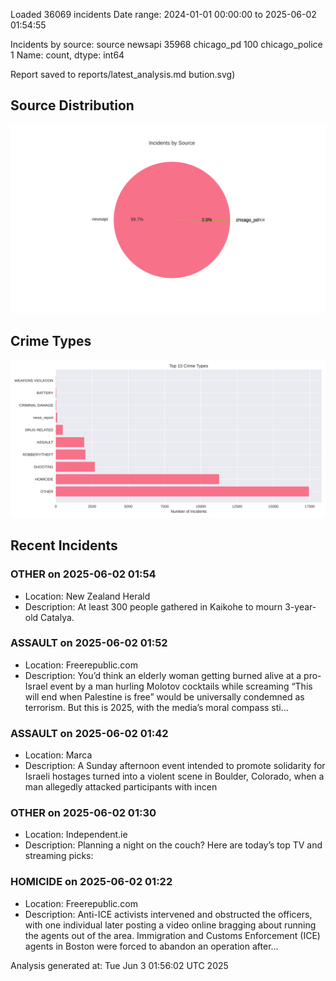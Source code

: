 
Loaded 36069 incidents
Date range: 2024-01-01 00:00:00 to 2025-06-02 01:54:55

Incidents by source:
source
newsapi           35968
chicago_pd          100
chicago_police        1
Name: count, dtype: int64

Report saved to reports/latest_analysis.md
bution.svg)

## Source Distribution
![Source Distribution](images/source_distribution.svg)

## Crime Types
![Crime Types](images/crime_types.svg)

## Recent Incidents

### OTHER on 2025-06-02 01:54
- Location: New Zealand Herald
- Description: At least 300 people gathered in Kaikohe to mourn 3-year-old Catalya.


### ASSAULT on 2025-06-02 01:52
- Location: Freerepublic.com
- Description: You’d think an elderly woman getting burned alive at a pro-Israel event by a man hurling Molotov cocktails while screaming “This will end when Palestine is free” would be universally condemned as terrorism. But this is 2025, with the media’s moral compass sti…


### ASSAULT on 2025-06-02 01:42
- Location: Marca
- Description: A Sunday afternoon event intended to promote solidarity for Israeli hostages turned into a violent scene in Boulder, Colorado, when a man allegedly attacked participants with incen


### OTHER on 2025-06-02 01:30
- Location: Independent.ie
- Description: Planning a night on the couch? Here are today’s top TV and streaming picks:


### HOMICIDE on 2025-06-02 01:22
- Location: Freerepublic.com
- Description: Anti-ICE activists intervened and obstructed the officers, with one individual later posting a video online bragging about running the agents out of the area. Immigration and Customs Enforcement (ICE) agents in Boston were forced to abandon an operation after…

Analysis generated at: Tue Jun  3 01:56:02 UTC 2025
